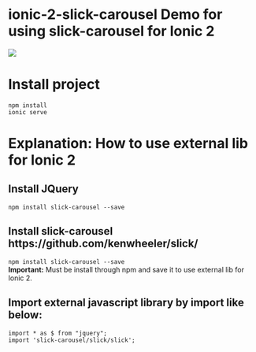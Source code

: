# ionic-2-slick-carousel Demo for using slick-carousel for Ionic 2
<img src="https://raw.githubusercontent.com/gitvani/ionic-2-slick-carousel/master/thumbnail.png">
<h1>Install project</h1>
<div>
    <code>npm install</code></div>
<div>
    <code>ionic serve</code>
</div>

<h1>Explanation: How to use external lib for Ionic 2</h1>
<h2>Install JQuery</h2>
<code>npm install slick-carousel --save</code>
<h2>Install slick-carousel https://github.com/kenwheeler/slick/</h2>
<div><code>npm install slick-carousel --save</code></div>
<div><b>Important:</b> Must be install through npm and save it to use external lib for Ionic 2.</div>
<h2>Import external javascript library by import like below:</h2>
<div><code>import * as $ from "jquery";</code></div>
<div><code>import 'slick-carousel/slick/slick';</code></div>
